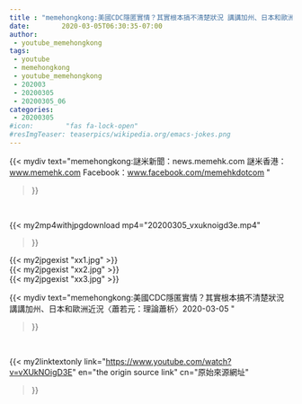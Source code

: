 ```yaml
---
title : "memehongkong:美國CDC隱匿實情？其實根本搞不清楚狀況 講講加州、日本和歐洲近況〈蕭若元：理論蕭析〉2020-03-05 "
date:        2020-03-05T06:30:35-07:00
author:
 - youtube_memehongkong
tags:
 - youtube
 - memehongkong
 - youtube_memehongkong
 - 202003
 - 20200305
 - 20200305_06
categories:
 - 20200305
#icon:        "fas fa-lock-open"
#resImgTeaser: teaserpics/wikipedia.org/emacs-jokes.png
---
```


{{< mydiv text="memehongkong:謎米新聞：news.memehk.com 謎米香港： www.memehk.com Facebook：www.facebook.com/memehkdotcom "
>}}
<br>


{{< my2mp4withjpgdownload mp4="20200305_vxuknoigd3e.mp4"
>}}

{{< my2jpgexist "xx1.jpg" >}}<br>
{{< my2jpgexist "xx2.jpg" >}}<br>
{{< my2jpgexist "xx3.jpg" >}}<br>



{{< mydiv text="memehongkong:美國CDC隱匿實情？其實根本搞不清楚狀況 講講加州、日本和歐洲近況〈蕭若元：理論蕭析〉2020-03-05 "
>}}
<br>

{{< my2linktextonly link="https://www.youtube.com/watch?v=vXUkNOigD3E"
en="the origin source link" cn="原始來源網址"
>}}


<br>

